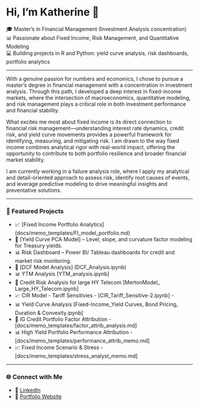 # Hi, I’m Katherine 👋  

🎓 Master’s in Financial Management (Investment Analysis concentration)  
📊 Passionate about Fixed Income, Risk Management, and Quantitative Modeling  
💻 Building projects in R and Python: yield curve analysis, risk dashboards, portfolio analytics  

---

With a genuine passion for numbers and economics, I chose to pursue a master’s degree in financial management with a concentration in investment analysis. Through this path, I developed a deep interest in fixed-income markets, where the intersection of macroeconomics, quantitative modeling, and risk management plays a critical role in both investment performance and financial stability.

What excites me most about fixed income is its direct connection to financial risk management—understanding interest rate dynamics, credit risk, and yield curve movements provides a powerful framework for identifying, measuring, and mitigating risk. I am drawn to the way fixed income combines analytical rigor with real-world impact, offering the opportunity to contribute to both portfolio resilience and broader financial market stability.

I am currently working in a failure analysis role, where I apply my analytical and detail-oriented approach to assess risk, identify root causes of events, and leverage predictive modeling to drive meaningful insights and preventative solutions.

---

### 🚀 Featured Projects
- 📈 [Fixed Income Portfolio Analytics] (docs/memo_templates/FI_model_portfolio.md)
- 🏦 [Yield Curve PCA Model] – Level, slope, and curvature factor modeling for Treasury yields.  
- 📊 Risk Dashboard – Power BI/ Tableau dashboards for credit and market risk monitoring.
- 🏦 [DCF Model Analysis] (DCF_Analysis.ipynb)
- 📊 YTM Analysis [YTM_analysis.ipynb]
- 🏦 Credit Risk Analysis for large HY Telecom  [MertonModel_ Large_HY_Telecom.ipynb]
- 📈 CIR Model - Tariff Sensitivies - [CIR_Tariff_Sensitive-2.ipynb] -
- 📊 Yield Curve Analysis [Fixed-Income_Yield Curves, Bond Pricing, Duration & Convexity.ipynb] 
- 🏦 IG Credit Portfolio Factor Attribution - [docs/memo_templates/factor_attrib_analysis.md]
- 📊 High Yield Portfolio Performance Attribution - [docs/memo_templates/performance_attrib_memo.md]
- 📈 Fixed Income Scenario & Stress - [docs/memo_templates/stress_analyst_memo.md] 

---

### 🌐 Connect with Me
- 💼 [LinkedIn](https://www.linkedin.com/in/katherinecohen1010/)
- 📂 [Portfolio Website](https://sites.google.com/view/Katherine-Cohen)  


